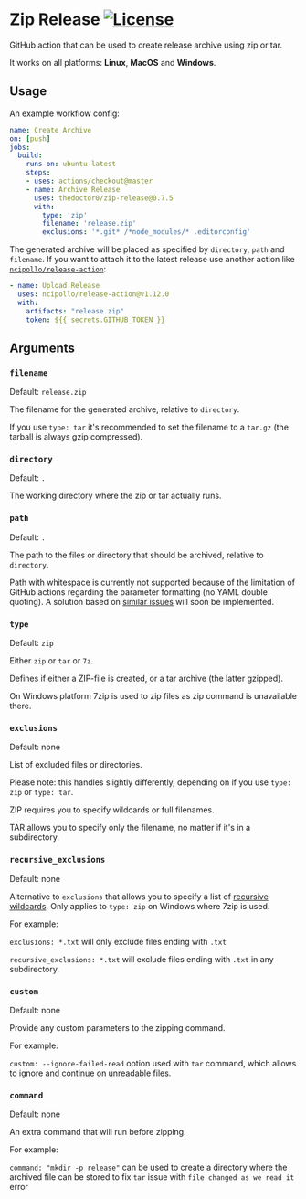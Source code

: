 # Zip Release [![License](https://img.shields.io/github/license/TheDoctor0/zip-release)](https://github.com/TheDoctor0/zip-release/blob/master/LICENSE)
GitHub action that can be used to create release archive using zip or tar.

It works on all platforms: **Linux**, **MacOS** and **Windows**.

## Usage
An example workflow config:
```yaml
name: Create Archive
on: [push]
jobs:
  build:
    runs-on: ubuntu-latest
    steps:
    - uses: actions/checkout@master
    - name: Archive Release
      uses: thedoctor0/zip-release@0.7.5
      with:
        type: 'zip'
        filename: 'release.zip'
        exclusions: '*.git* /*node_modules/* .editorconfig'
```

The generated archive will be placed as specified by `directory`, `path` and `filename`.
If you want to attach it to the latest release use another action like [`ncipollo/release-action`](https://github.com/ncipollo/release-action):
```yaml
- name: Upload Release
  uses: ncipollo/release-action@v1.12.0
  with:
    artifacts: "release.zip"
    token: ${{ secrets.GITHUB_TOKEN }}
```

## Arguments

### `filename`
Default: `release.zip`

The filename for the generated archive, relative to `directory`.

If you use `type: tar` it's recommended to set the filename to a `tar.gz` (the tarball is always gzip compressed).

### `directory`
Default: `.`

The working directory where the zip or tar actually runs.

### `path`
Default: `.`

The path to the files or directory that should be archived, relative to `directory`.

Path with whitespace is currently not supported because of the limitation of GitHub actions regarding the parameter formatting (no YAML double quoting).
A solution based on [similar issues](https://github.com/rojopolis/spellcheck-github-actions/commit/0d2f3ab70398848fd52892971396beff29d3fd61) will soon be implemented.

### `type`
Default: `zip`

Either `zip` or `tar` or `7z`.

Defines if either a ZIP-file is created, or a tar archive (the latter gzipped).

On Windows platform 7zip is used to zip files as zip command is unavailable there.

### `exclusions`
Default: none

List of excluded files or directories.

Please note: this handles slightly differently, depending on if you use `type: zip` or `type: tar`.

ZIP requires you to specify wildcards or full filenames.

TAR allows you to specify only the filename, no matter if it's in a subdirectory.

### `recursive_exclusions`
Default: none

Alternative to `exclusions` that allows you to specify a list of [recursive wildcards](https://sevenzip.osdn.jp/chm/cmdline/switches/recurse.htm).
Only applies to `type: zip` on Windows where 7zip is used.

For example:

```exclusions: *.txt``` will only exclude files ending with `.txt`

```recursive_exclusions: *.txt``` will exclude files ending with `.txt` in any subdirectory.

### `custom`
Default: none

Provide any custom parameters to the zipping command.

For example:

```custom: --ignore-failed-read``` option used with `tar` command, which allows to ignore and continue on unreadable files. 

### `command`
Default: none

An extra command that will run before zipping.

For example:

```command: "mkdir -p release"``` can be used to create a directory where the archived file can be stored to fix `tar` issue with `file changed as we read it` error
